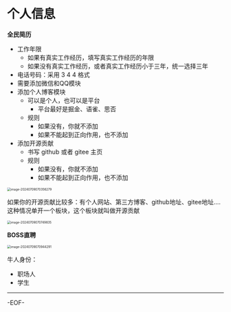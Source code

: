 # 个人信息

**全民简历**

- 工作年限
  - 如果有真实工作经历，填写真实工作经历的年限
  - 如果没有真实工作经历，或者真实工作经历小于三年，统一选择三年
- 电话号码：采用 3 4 4 格式
- 需要添加微信和QQ模块
- 添加个人博客模块
  - 可以是个人，也可以是平台
    - 平台最好是掘金、语雀、思否
  - 规则
    - 如果没有，你就不添加
    - 如果不能起到正向作用，也不添加
- 添加开源贡献
  - 书写 github 或者 gitee 主页
  - 规则
    - 如果没有，你就不添加
    - 如果不能起到正向作用，也不添加

<img src="https://resource.duyiedu.com/xiejie/2024-07-08-230356.png" alt="image-20240709070356279" style="zoom:50%;" />

如果你的开源贡献比较多：有个人网站、第三方博客、github地址、gitee地址.... 这种情况单开一个板块，这个板块就叫做开源贡献

<img src="https://resource.duyiedu.com/xiejie/2024-07-08-230750.png" alt="image-20240709070749835" style="zoom:50%;" />

**BOSS直聘**

<img src="https://resource.duyiedu.com/xiejie/2024-07-08-230944.png" alt="image-20240709070944291" style="zoom:50%;" />

牛人身份：

- 职场人
- 学生

---

-EOF-